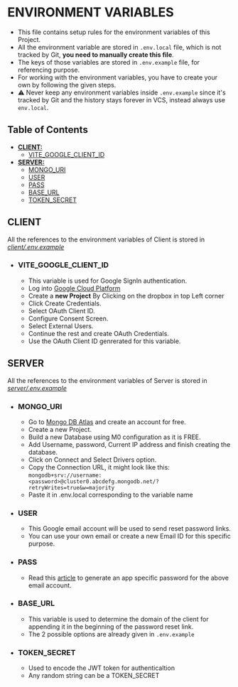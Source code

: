 # ENVIRONMENT VARIABLES

-   This file contains setup rules for the environment variables of this Project.
-   All the environment variable are stored in `.env.local` file, which is not tracked by Git, **you need to manually create this file**.
-   The keys of those variables are stored in `.env.example` file, for referencing purpose.
-   For working with the environment variables, you have to create your own by following the given steps.
-   ⚠️ Never keep any environment variables inside `.env.example` since it's tracked by Git and the history stays forever in VCS, instead always use `env.local`.

## Table of Contents

-   **[CLIENT:](#client)**
    -   [VITE_GOOGLE_CLIENT_ID](#vite_google_client_id)
-   **[SERVER:](#server)**
    -   [MONGO_URI](#mongo_uri)
    -   [USER](#user)
    -   [PASS](#pass)
    -   [BASE_URL](#base_url)
    -   [TOKEN_SECRET](#token_secret)

## CLIENT

All the references to the environment variables of Client is stored in _[client/.env.example](../client/.env.example)_

-   ### VITE_GOOGLE_CLIENT_ID

    -   This variable is used for Google SignIn authentication.
    -   Log into [Google Cloud Platform](https://console.cloud.google.com)
    -   Create a **new Project** By Clicking on the dropbox in top Left corner
    -   Click Create Credentials.
    -   Select OAuth Client ID.
    -   Configure Consent Screen.
    -   Select External Users.
    -   Continue the rest and create OAuth Credentials.
    -   Use the OAuth Client ID genrerated for this variable.

## SERVER

All the references to the environment variables of Server is stored in _[server/.env.example](../server/.env.example)_

-   ### MONGO_URI

    -   Go to [Mongo DB Atlas](https://www.mongodb.com/cloud) and create an account for free.
    -   Create a new Project.
    -   Build a new Database using M0 configuration as it is FREE.
    -   Add Username, password, Current IP address and finish creating the database.
    -   Click on Connect and Select Drivers option.
    -   Copy the Connection URL, it might look like this:  
         `mongodb+srv://username:<password>@cluster0.abcdefg.mongodb.net/?retryWrites=true&w=majority`
    -   Paste it in .env.local corresponding to the variable name

-   ### USER

    -   This Google email account will be used to send reset password links.
    -   You can use your own email or create a new Email ID for this specific purpose.

-   ### PASS

    -   Read this [article](https://community.nodemailer.com/using-gmail) to generate an app specific password for the above email account.

-   ### BASE_URL

    -   This variable is used to determine the domain of the client for appending it in the beginning of the password reset link.
    -   The 2 possible options are already given in `.env.example`

-   ### TOKEN_SECRET

    -   Used to encode the JWT token for authenticaltion
    -   Any random string can be a TOKEN_SECRET
